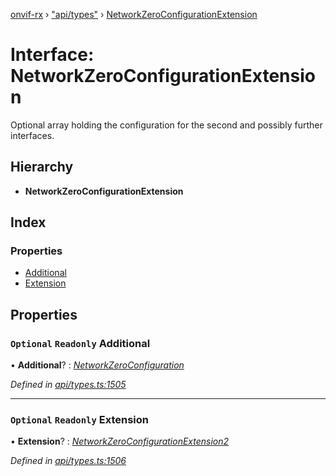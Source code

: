 [onvif-rx](../README.md) › ["api/types"](../modules/_api_types_.md) › [NetworkZeroConfigurationExtension](_api_types_.networkzeroconfigurationextension.md)

# Interface: NetworkZeroConfigurationExtension

Optional array holding the configuration for the second and possibly further interfaces.

## Hierarchy

* **NetworkZeroConfigurationExtension**

## Index

### Properties

* [Additional](_api_types_.networkzeroconfigurationextension.md#optional-readonly-additional)
* [Extension](_api_types_.networkzeroconfigurationextension.md#optional-readonly-extension)

## Properties

### `Optional` `Readonly` Additional

• **Additional**? : *[NetworkZeroConfiguration](_api_types_.networkzeroconfiguration.md)*

*Defined in [api/types.ts:1505](https://github.com/patrickmichalina/onvif-rx/blob/3e9b152/src/api/types.ts#L1505)*

___

### `Optional` `Readonly` Extension

• **Extension**? : *[NetworkZeroConfigurationExtension2](_api_types_.networkzeroconfigurationextension2.md)*

*Defined in [api/types.ts:1506](https://github.com/patrickmichalina/onvif-rx/blob/3e9b152/src/api/types.ts#L1506)*
